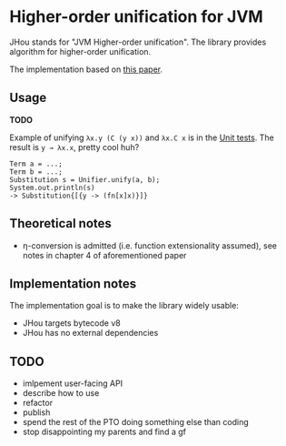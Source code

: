 # Higher-order unification for JVM

JHou stands for "JVM Higher-order unification".
The library provides algorithm for higher-order unification.

The implementation based on
[this paper](https://www21.in.tum.de/teaching/sar/SS20/5.pdf).

## Usage

**TODO**

Example of unifying `λx.y (C (y x))` and `λx.C x` is in the
[Unit tests](src/test/java/pl/wojciechkarpiel/unifier/UnifierTest.java).
The result is `y → λx.x`, pretty cool huh?

```
Term a = ...;
Term b = ...;
Substitution s = Unifier.unify(a, b);
System.out.println(s)
-> Substitution{[{y -> (fn[x]x)}]}
```

## Theoretical notes

* η-conversion is admitted (i.e. function extensionality assumed),
  see notes in chapter 4 of aforementioned paper

## Implementation notes

The implementation goal is to make the library widely usable:

* JHou targets bytecode v8
* JHou has no external dependencies

## TODO

* imlpement user-facing API
* describe how to use
* refactor
* publish
* spend the rest of the PTO doing something else than coding
* stop disappointing my parents and find a gf